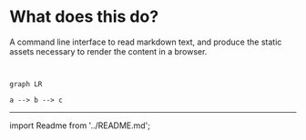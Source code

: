 # What does this do?

A command line interface to read markdown text,
and produce the static assets necessary to render
the content in a browser.

```mermaidjs


graph LR

a --> b --> c
```

---

import Readme from '../README.md';

<Readme/>
